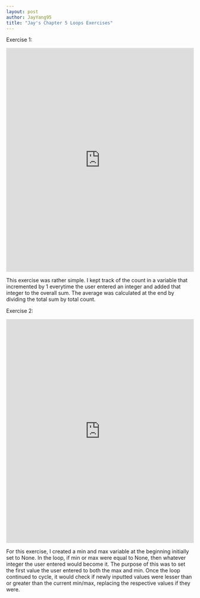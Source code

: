 ```yaml
---
layout: post
author: JayYang95
title: "Jay's Chapter 5 Loops Exercises"
---
```


Exercise 1:
<iframe src="https://trinket.io/embed/python/79a3635760" width="100%" height="600" frameborder="0" marginwidth="0" marginheight="0" allowfullscreen></iframe>

This exercise was rather simple. I kept track of the count in a variable that incremented by 1 everytime the user entered an integer and added that integer to the overall sum. The average was calculated at the end by dividing the total sum by total count.

Exercise 2:
<iframe src="https://trinket.io/embed/python/82c3cc5bfd" width="100%" height="600" frameborder="0" marginwidth="0" marginheight="0" allowfullscreen></iframe>

For this exercise, I created a min and max variable at the beginning initially set to None. In the loop, if min or max were equal to None, then whatever integer the user entered would become it. The purpose of this was to set the first value the user entered to both the max and min. Once the loop continued to cycle, it would check if newly inputted values were lesser than or greater than the current min/max, replacing the respective values if they were. 
